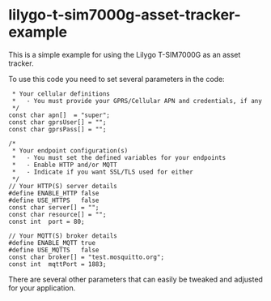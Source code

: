 # lilygo-t-sim7000g-asset-tracker-example
This is a simple example for using the Lilygo T-SIM7000G as an asset tracker.

To use this code you need to set several parameters in the code:

```/*
 * Your cellular definitions
 *   - You must provide your GPRS/Cellular APN and credentials, if any
 */
const char apn[]  = "super";
const char gprsUser[] = "";
const char gprsPass[] = "";

/*
 * Your endpoint configuration(s)
 *   - You must set the defined variables for your endpoints
 *   - Enable HTTP and/or MQTT
 *   - Indicate if you want SSL/TLS used for either
 */
// Your HTTP(S) server details
#define ENABLE_HTTP false
#define USE_HTTPS   false
const char server[] = "";
const char resource[] = "";
const int  port = 80;

// Your MQTT(S) broker details
#define ENABLE_MQTT true
#define USE_MQTTS   false
const char broker[] = "test.mosquitto.org";
const int  mqttPort = 1883;

```
There are several other parameters that can easily be tweaked and adjusted for your application.
